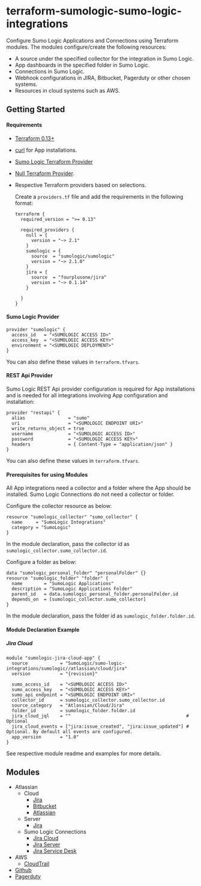 # terraform-sumologic-sumo-logic-integrations

Configure Sumo Logic Applications and Connections using Terraform modules.
The modules configure/create the following resources:
- A source under the specified collector for the integration in Sumo Logic.
- App dashboards in the specified folder in Sumo Logic.
- Connections in Sumo Logic.
- Webhook configurations in JIRA, Bitbucket, Pagerduty or other chosen systems.
- Resources in cloud systems such as AWS.

## Getting Started

#### Requirements

* [Terraform 0.13+](https://www.terraform.io/downloads.html)
* [curl](https://curl.haxx.se/download.html) for App installations.
* [Sumo Logic Terraform Provider](https://registry.terraform.io/providers/SumoLogic/sumologic/latest)
* [Null Terraform Provider](https://registry.terraform.io/providers/hashicorp/null/latest).
* Respective Terraform providers based on selections.

    Create a `providers.tf` file and add the requirements in the following format:

    ```shell
    terraform {
      required_version = ">= 0.13"

      required_providers {
        null = {
          version = "~> 2.1"
        }
        sumologic = {
          source  = "sumologic/sumologic"
          version = "~> 2.1.0"
        }
        jira = {
          source  = "fourplusone/jira"
          version = "~> 0.1.14"
        }

      }
    }
    ```

#### Sumo Logic Provider

```shell
provider "sumologic" {
  access_id   = "<SUMOLOGIC ACCESS ID>"
  access_key  = "<SUMOLOGIC ACCESS KEY>"
  environment = "<SUMOLOGIC DEPLOYMENT>"
}
```
You can also define these values in `terraform.tfvars`.

#### REST Api Provider

Sumo Logic REST Api provider configuration is required for App installations and is needed for all integrations involving App configuration and installation:

```shell
provider "restapi" {
  alias                = "sumo"
  uri                  = "<SUMOLOGIC ENDPOINT URI>"
  write_returns_object = true
  username             = "<SUMOLOGIC ACCESS ID>"
  password             = "<SUMOLOGIC ACCESS KEY>"
  headers              = { Content-Type = "application/json" }
}
```
You can also define these values in `terraform.tfvars`.

#### Prerequisites for using Modules

All App integrations need a collector and a folder where the App should be installed.
Sumo Logic Connections do not need a collector or folder.

Configure the collector resource as below:

```shell
resource "sumologic_collector" "sumo_collector" {
  name     = "SumoLogic Integrations"
  category = "SumoLogic"
}
```

In the module declaration, pass the collector id as `sumologic_collector.sumo_collector.id`.

Configure a folder as below:

```shell
data "sumologic_personal_folder" "personalFolder" {}
resource "sumologic_folder" "folder" {
  name        = "SumoLogic Applications"
  description = "SumoLogic Applications Folder"
  parent_id   = data.sumologic_personal_folder.personalFolder.id
  depends_on  = [sumologic_collector.sumo_collector]
}
```

In the module declaration, pass the folder id as `sumologic_folder.folder.id`.

#### Module Declaration Example

##### Jira Cloud

```shell
module "sumologic-jira-cloud-app" {
  source            = "SumoLogic/sumo-logic-integrations/sumologic//atlassian/cloud/jira"
  version           = "{revision}"

  sumo_access_id    = "<SUMOLOGIC ACCESS ID>"
  sumo_access_key   = "<SUMOLOGIC ACCESS KEY>"
  sumo_api_endpoint = "<SUMOLOGIC ENDPOINT URI>"
  collector_id      = sumologic_collector.sumo_collector.id
  source_category   = "Atlassian/Cloud/Jira"
  folder_id         = sumologic_folder.folder.id
  jira_cloud_jql    = ""                                           # Optional
  jira_cloud_events = ["jira:issue_created", "jira:issue_updated"] # Optional. By default all events are configured.
  app_version       = "1.0"
}
```

See respective module readme and examples for more details.

## Modules

- Atlassian
  - Cloud
      - [Jira](https://github.com/SumoLogic/terraform-sumologic-sumo-logic-integrations/tree/master/atlassian/cloud/jira)
      - [Bitbucket](https://github.com/SumoLogic/terraform-sumologic-sumo-logic-integrations/tree/master/atlassian/cloud/bitbucket)
      - [Atlassian](https://github.com/SumoLogic/terraform-sumologic-sumo-logic-integrations/tree/master/atlassian/cloud/atlassian/)
  - Server
      - [Jira](https://github.com/SumoLogic/terraform-sumologic-sumo-logic-integrations/tree/master/atlassian/server/jira)
  - Sumo Logic Connections
      - [Jira Cloud](https://github.com/SumoLogic/terraform-sumologic-sumo-logic-integrations/tree/master/atlassian/webhooks/sumologic_jira_cloud)
      - [Jira Server](https://github.com/SumoLogic/terraform-sumologic-sumo-logic-integrations/tree/master/atlassian/webhooks/sumologic_jira_server)
      - [Jira Service Desk](https://github.com/SumoLogic/terraform-sumologic-sumo-logic-integrations/tree/master/atlassian/webhooks/sumologic_jira_service_desk)
- AWS
  - [CloudTrail](https://github.com/SumoLogic/terraform-sumologic-sumo-logic-integrations/tree/master/aws/cloudtrail)
- [Github](https://github.com/SumoLogic/terraform-sumologic-sumo-logic-integrations/tree/master/github)
- [Pagerduty](https://github.com/SumoLogic/terraform-sumologic-sumo-logic-integrations/tree/master/pagerduty)

